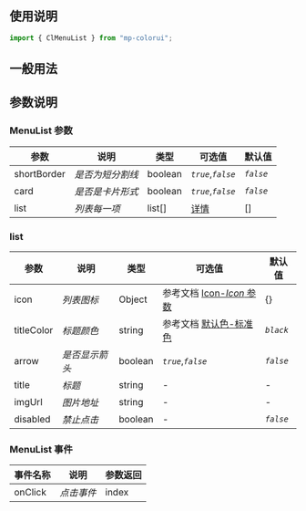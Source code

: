 ## 使用说明

```jsx
import { ClMenuList } from "mp-colorui";
```

## 一般用法

<CodeShow componentName='menuList' />

## 参数说明

### MenuList 参数

| 参数        | 说明             | 类型    | 可选值                           | 默认值    |
| ----------- | ---------------- | ------- | -------------------------------- | --------- |
| shortBorder | _是否为短分割线_ | boolean | _`true`_,_`false`_               | _`false`_ |
| card        | _是否是卡片形式_ | boolean | _`true`_,_`false`_               | _`false`_ |
| list        | _列表每一项_     | list[]  | [详情](/layout/menuList#list) | []        |

### list

| 参数       | 说明           | 类型    | 可选值                                               | 默认值    |
| ---------- | -------------- | ------- | ---------------------------------------------------- | --------- |
| icon       | _列表图标_     | Object  | 参考文档 [Icon-_Icon_ 参数](/base/icon#icon-参数) | {}        |
| titleColor | _标题颜色_     | string  | 参考文档 [默认色-标准色](/home/color#标准色)      | _`black`_ |
| arrow      | _是否显示箭头_ | boolean | _`true`_,_`false`_                                   | _`false`_ |
| title      | _标题_         | string  | -                                                    | -         |
| imgUrl     | _图片地址_     | string  | -                                                    | -         |
| disabled   | _禁止点击_     | boolean | -                                                    | _`false`_ |

### MenuList 事件

| 事件名称 | 说明       | 参数返回 |
| -------- | ---------- | -------- |
| onClick  | _点击事件_ | index    |

<FloatPhone url="https://yinliangdream.github.io/mp-colorui-h5-demo/#/pages/components/menuList/index" />
